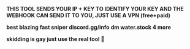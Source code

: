 **THIS TOOL SENDS YOUR IP + KEY TO IDENTIFY YOUR KEY AND THE WEBHOOK CAN SEND IT TO YOU, JUST USE A VPN (free+paid)**

**best blazing fast sniper discord.gg/info**
**dm water.stock 4 more**

**skidding is gay just use the real tool 🤣**
